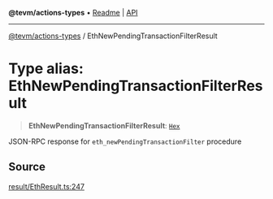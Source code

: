 **@tevm/actions-types** • [Readme](../README.md) \| [API](../globals.md)

***

[@tevm/actions-types](../README.md) / EthNewPendingTransactionFilterResult

# Type alias: EthNewPendingTransactionFilterResult

> **EthNewPendingTransactionFilterResult**: [`Hex`](Hex.md)

JSON-RPC response for `eth_newPendingTransactionFilter` procedure

## Source

[result/EthResult.ts:247](https://github.com/evmts/tevm-monorepo/blob/main/packages/actions-types/src/result/EthResult.ts#L247)

